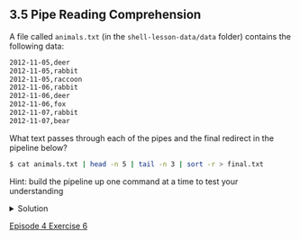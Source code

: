 ## 3.5 Pipe Reading Comprehension

A file called ```animals.txt``` (in the ```shell-lesson-data/data``` folder) contains the following data:

```bash
2012-11-05,deer
2012-11-05,rabbit
2012-11-05,raccoon
2012-11-06,rabbit
2012-11-06,deer
2012-11-06,fox
2012-11-07,rabbit
2012-11-07,bear
```

What text passes through each of the pipes and the final redirect in the pipeline below?

```bash
$ cat animals.txt | head -n 5 | tail -n 3 | sort -r > final.txt
```

Hint: build the pipeline up one command at a time to test your understanding

<details>
  <summary>
Solution
  </summary>

  The <code>head</code> command extracts the first 5 lines from <code>animals.txt</code>. Then, the last 3 lines are extracted from the previous 5 by using the <code>tail</code> command. With the <code>sort -r</code> command those 3 lines are sorted in reverse order and finally, the output is redirected to a file <code>final.txt</code>. The content of this file can be checked by executing <code>cat final.txt</code>. The file should contain the following lines:

2012-11-06,rabbit
2012-11-06,deer
2012-11-05,raccoon

</details>

[Episode 4 Exercise 6](episode4_ex6.md)
